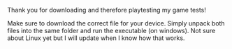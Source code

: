 Thank you for downloading and therefore playtesting my game tests!

Make sure to download the correct file for your device. Simply unpack both files into the same folder and run the executable (on windows). Not sure about Linux yet but I will update when I know how that works.
